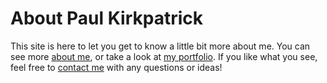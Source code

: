 # About Paul Kirkpatrick

This site is here to let you get to know a little bit more about me. You can see more [about me](https://kirkpatrickpaul.github.io/index.html), or take a look at [my portfolio](https://kirkpatrickpaul.github.io/portfolio.html). If you like what you see, feel free to [contact me](https://kirkpatrickpaul.github.io/contact.html) with any questions or ideas!
